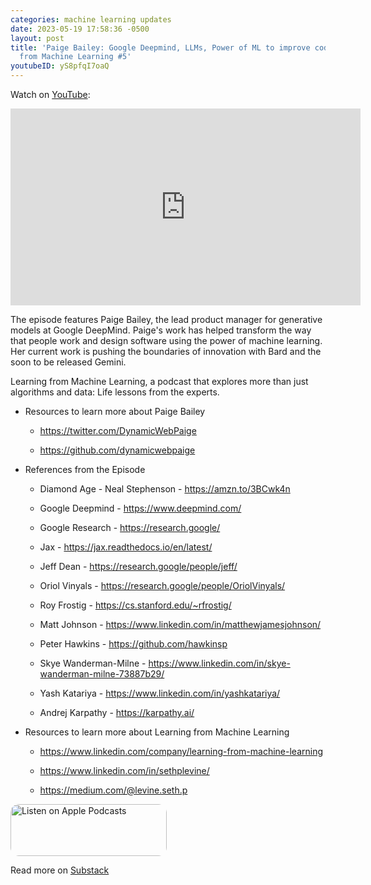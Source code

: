 ```yaml
---
categories: machine learning updates
date: 2023-05-19 17:58:36 -0500
layout: post
title: 'Paige Bailey: Google Deepmind, LLMs, Power of ML to improve code | Learning
  from Machine Learning #5'
youtubeID: yS8pfqI7oaQ
---
```

Watch on [YouTube](https://www.youtube.com/watch?v=yS8pfqI7oaQ):
<iframe width="560" height="315" src="https://www.youtube.com/embed/yS8pfqI7oaQ" title="YouTube video player" frameborder="0" allow="accelerometer; autoplay; clipboard-write; encrypted-media; gyroscope; picture-in-picture; web-share" allowfullscreen></iframe>

<p>The episode features Paige Bailey, the lead product manager for generative models at Google DeepMind. Paige's work has helped transform the way that people work and design software using the power of machine learning. Her current work is pushing the boundaries of innovation with Bard and the soon to be released Gemini. </p><p>Learning from Machine Learning, a podcast that explores more than just algorithms and data: Life lessons from the experts. </p><ul><li><p>Resources to learn more about Paige Bailey</p><ul><li><p><a href="https://twitter.com/DynamicWebPaige">https://twitter.com/DynamicWebPaige</a></p></li><li><p><a href="https://github.com/dynamicwebpaige">https://github.com/dynamicwebpaige</a> </p></li></ul></li><li><p>References from the Episode </p><ul><li><p>Diamond Age - Neal Stephenson - <a href="https://amzn.to/3BCwk4n">https://amzn.to/3BCwk4n</a> </p></li><li><p>Google Deepmind - <a href="https://www.deepmind.com/">https://www.deepmind.com/</a> </p></li><li><p>Google Research - <a href="https://research.google/">https://research.google/</a> </p></li><li><p>Jax - <a href="https://jax.readthedocs.io/en/latest/">https://jax.readthedocs.io/en/latest/</a> </p></li><li><p>Jeff Dean - <a href="https://research.google/people/jeff/">https://research.google/people/jeff/</a> </p></li><li><p>Oriol Vinyals - <a href="https://research.google/people/OriolVinyals/">https://research.google/people/OriolVinyals/</a> </p></li><li><p>Roy Frostig - <a href="https://cs.stanford.edu/~rfrostig/">https://cs.stanford.edu/~rfrostig/</a> </p></li><li><p>Matt Johnson - <a href="https://www.linkedin.com/in/matthewjamesjohnson/">https://www.linkedin.com/in/matthewjamesjohnson/</a> </p></li><li><p>Peter Hawkins - <a href="https://github.com/hawkinsp">https://github.com/hawkinsp</a> </p></li><li><p>Skye Wanderman-Milne - <a href="https://www.linkedin.com/in/skye-wanderman-milne-73887b29/">https://www.linkedin.com/in/skye-wanderman-milne-73887b29/</a> </p></li><li><p>Yash Katariya - <a href="https://www.linkedin.com/in/yashkatariya/">https://www.linkedin.com/in/yashkatariya/</a> </p></li><li><p>Andrej Karpathy - <a href="https://karpathy.ai/">https://karpathy.ai/</a> </p></li></ul></li><li><p>Resources to learn more about Learning from Machine Learning</p><ul><li><p><a href="https://www.linkedin.com/company/learning-from-machine-learning">https://www.linkedin.com/company/learning-from-machine-learning</a></p></li><li><p><a href="https://www.linkedin.com/in/sethplevine/">https://www.linkedin.com/in/sethplevine/</a></p></li><li><p><a href="https://medium.com/@levine.seth.p">https://medium.com/@levine.seth.p</a></p></li></ul></li></ul>

<a href="https://podcasts.apple.com/us/podcast/learning-from-machine-learning/id1663925230?itsct=podcast_box_badge&amp;itscg=30200&amp;ls=1" style="display: inline-block; overflow: hidden; border-radius: 13px; width: 250px; height: 83px;"><img src="https://tools.applemediaservices.com/api/badges/listen-on-apple-podcasts/badge/en-us?size=250x83&amp;releaseDate=1673288700" alt="Listen on Apple Podcasts" style="border-radius: 13px; width: 250px; height: 83px;"></a>

Read more on [Substack](https://mindfulmachines.substack.com/p/paige-bailey-google-deepmind-llms-65c)